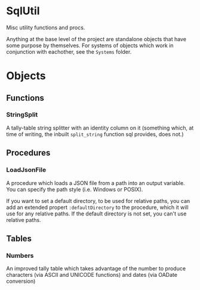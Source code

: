 # SqlUtil
Misc utility functions and procs.

Anything at the base level of the project are standalone objects that have some purpose by themselves. For systems of objects which work in conjunction with eachother, see the `Systems` folder.

# Objects
## Functions
### StringSplit
A tally-table string splitter with an identity column on it (something which, at time of writing, the inbuilt `split_string` function sql provides, does not.)

## Procedures
### LoadJsonFile
A procedure which loads a JSON file from a path into an output variable. You can specify the path style (i.e. Windows or POSIX).

If you want to set a default directory, to be used for relative paths, you can add an extended propert `:defaultDirectory` to the procedure, which it will use for any relative paths. If the default directory is not set, you can't use relative paths.

## Tables
### Numbers
An improved tally table which takes advantage of the number to produce characters (via ASCII and UNICODE functions) and dates (via OADate conversion)